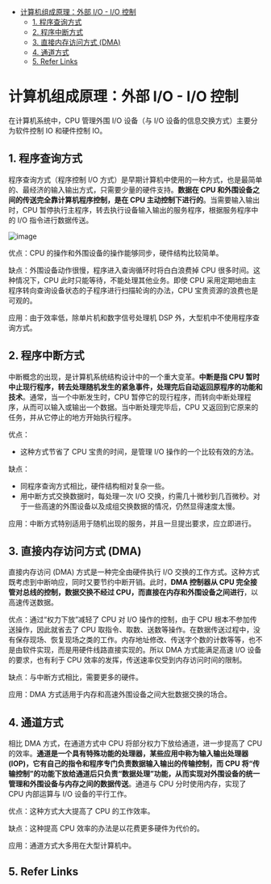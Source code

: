 
- [计算机组成原理：外部 I/O - I/O 控制](#计算机组成原理外部-io---io-控制)
  - [1. 程序查询方式](#1-程序查询方式)
  - [2. 程序中断方式](#2-程序中断方式)
  - [3. 直接内存访问方式 (DMA)](#3-直接内存访问方式-dma)
  - [4. 通道方式](#4-通道方式)
  - [5. Refer Links](#5-refer-links)

# 计算机组成原理：外部 I/O - I/O 控制

在计算机系统中，CPU 管理外围 I/O 设备（与 I/O 设备的信息交换方式）主要分为软件控制 IO 和硬件控制 IO。

## 1. 程序查询方式

程序查询方式（程序控制 I/O 方式）是早期计算机中使用的一种方式，也是最简单的、最经济的输入输出方式，只需要少量的硬件支持。**数据在 CPU 和外围设备之间的传送完全靠计算机程序控制，是在 CPU 主动控制下进行的**。当需要输入输出时，CPU 暂停执行主程序，转去执行设备输入输出的服务程序，根据服务程序中的 I/O 指令进行数据传送。

![image](http://img.cdn.firejq.com/jpg/2019/2/14/7d0cbf8a3ad3f74a1c64c53111a56b8f.jpg)

优点：CPU 的操作和外围设备的操作能够同步，硬件结构比较简单。

缺点：外围设备动作很慢，程序进入查询循环时将白白浪费掉 CPU 很多时间。这种情况下，CPU 此时只能等待，不能处理其他业务。即使 CPU 采用定期地由主程序转向查询设备状态的子程序进行扫描轮询的办法，CPU 宝贵资源的浪费也是可观的。

应用：由于效率低，除单片机和数字信号处理机 DSP 外，大型机中不使用程序查询方式。

## 2. 程序中断方式

中断概念的出现，是计算机系统结构设计中的一个重大变革。**中断是指 CPU 暂时中止现行程序，转去处理随机发生的紧急事件，处理完后自动返回原程序的功能和技术**。通常，当一个中断发生时，CPU 暂停它的现行程序，而转向中断处理程序，从而可以输入或输出一个数据。当中断处理完毕后，CPU 又返回到它原来的任务，并从它停止的地方开始执行程序。

优点：
- 这种方式节省了 CPU 宝贵的时间，是管理 I/O 操作的一个比较有效的方法。

缺点：
- 同程序查询方式相比，硬件结构相对复杂一些。
- 用中断方式交换数据时，每处理一次 I/O 交换，约需几十微秒到几百微秒。对于一些高速的外围设备以及成组交换数据的情况，仍然显得速度太慢。

应用：中断方式特别适用于随机出现的服务，并且一旦提出要求，应立即进行。

## 3. 直接内存访问方式 (DMA)

直接内存访问 (DMA) 方式是一种完全由硬件执行 I/O 交换的工作方式。这种方式既考虑到中断响应，同时又要节约中断开销。此时，**DMA 控制器从 CPU 完全接管对总线的控制，数据交换不经过 CPU，而直接在内存和外围设备之间进行**，以高速传送数据。

优点：通过“权力下放”减轻了 CPU 对 I/O 操作的控制，由于 CPU 根本不参加传送操作，因此就省去了 CPU 取指令、取数、送数等操作。在数据传送过程中，没有保存现场、恢复现场之类的工作。内存地址修改、传送字个数的计数等等，也不是由软件实现，而是用硬件线路直接实现的。所以 DMA 方式能满足高速 I/O 设备的要求，也有利于 CPU 效率的发挥，传送速率仅受到内存访问时间的限制。

缺点：与中断方式相比，需要更多的硬件。

应用：DMA 方式适用于内存和高速外围设备之间大批数据交换的场合。

## 4. 通道方式

相比 DMA 方式，在通道方式中 CPU 将部分权力下放给通道，进一步提高了 CPU 的效率。**通道是一个具有特殊功能的处理器，某些应用中称为输入输出处理器 (IOP)，它有自己的指令和程序专门负责数据输入输出的传输控制，而 CPU 将“传输控制”的功能下放给通道后只负责“数据处理”功能，从而实现对外围设备的统一管理和外围设备与内存之间的数据传送**。通道与 CPU 分时使用内存，实现了 CPU 内部运算与 I/O 设备的平行工作。

优点：这种方式大大提高了 CPU 的工作效率。

缺点：这种提高 CPU 效率的办法是以花费更多硬件为代价的。

应用：通道方式大多用在大型计算机中。

## 5. Refer Links
